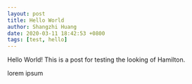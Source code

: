 ```yaml
---
layout: post
title: Hello World
author: Shangzhi Huang
date: 2020-03-11 18:42:53 +0800
tags: [test, hello]
---
```


Hello World! This is a post for testing the looking of Hamilton.

lorem ipsum